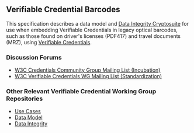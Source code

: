 ## Verifiable Credential Barcodes

This specification describes a data model and
[Data Integrity Cryptosuite](https://www.w3.org/TR/vc-data-integrity/)
for use when embedding Verifiable Credentials in legacy optical barcodes, 
such as those found on driver's licenses (PDF417) and travel documents (MRZ), 
using [Verifiable Credentials](https://www.w3.org/TR/vc-data-model-2.0/).

### Discussion Forums
* [W3C Credentials Community Group Mailing List (Incubation)](https://lists.w3.org/Archives/Public/public-credentials/)
* [W3C Verifiable Credentials WG Mailing List (Standardization)](https://lists.w3.org/Archives/Public/public-vc-wg/)

### Other Relevant Verifiable Credential Working Group Repositories
* [Use Cases](https://www.w3.org/TR/vc-use-cases/)
* [Data Model](https://www.w3.org/TR/vc-data-model-2.0/)
* [Data Integrity](https://www.w3.org/TR/vc-data-integrity/)
